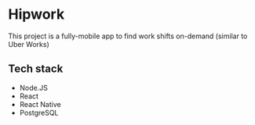 # Hipwork
This project is a fully-mobile app to find work shifts on-demand (similar to Uber Works)

## Tech stack
- Node.JS
- React
- React Native
- PostgreSQL
